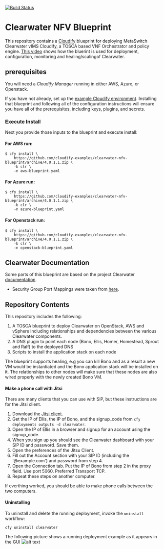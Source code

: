 [![Build Status](https://circleci.com/gh/cloudify-examples/clearwater-nfv-blueprint.svg?style=shield&circle-token=:circle-token)](https://circleci.com/gh/cloudify-examples/clearwater-nfv-blueprint)

# Clearwater NFV Blueprint

This repository contains a [Cloudify](http://getcloudify.org) blueprint for deploying MetaSwitch Clearwater vIMS Cloudify, a TOSCA based VNF Orchestrator and policy engine.
[This video](https://youtu.be/ZsT78d1BR5s) shows how the bluerint is used for deployment, configuration, monitoring and healing/scalingof Clearwater. 


## prerequisites

You will need a *Cloudify Manager* running in either AWS, Azure, or Openstack.

If you have not already, set up the [example Cloudify environment](https://github.com/cloudify-examples/cloudify-environment-setup). Installing that blueprint and following all of the configuration instructions will ensure you have all of the prerequisites, including keys, plugins, and secrets.


### Execute Install

Next you provide those inputs to the blueprint and execute install:


#### For AWS run:

```shell
$ cfy install \
    https://github.com/cloudify-examples/clearwater-nfv-blueprint/archive/4.0.1.1.zip \
    -b clr \
    -n aws-blueprint.yaml
```


#### For Azure run:

```shell
$ cfy install \
    https://github.com/cloudify-examples/clearwater-nfv-blueprint/archive/4.0.1.1.zip \
    -b clr \
    -n azure-blueprint.yaml
```


#### For Openstack run:

```shell
$ cfy install \
    https://github.com/cloudify-examples/clearwater-nfv-blueprint/archive/4.0.1.1.zip \
    -b clr \
    -n openstack-blueprint.yaml
```


## Clearwater Documentation

Some parts of this blueprint are based on the project Clearwater [documentation](https://clearwater.readthedocs.io/en/stable/index.html).

* Security Group Port Mappings were taken from [here](https://clearwater.readthedocs.io/en/stable/Clearwater_IP_Port_Usage.html).

## Repository Contents
This repository includes the following:

1. A TOSCA blueprint to deploy Clearwater on OpenStack, AWS and vSphere including relationships and dependencies between the various Clearwater components.
2. A DNS plugin to point each node (Bono, Ellis, Homer, Homestead, Sprout and Ralf) to the deployed DNS
3. Scripts to install the application stack on each node

The blueprint supports healing, e.g you can kill Bono and as a result a new VM would be instantiated and the Bono application stack will be installed on it. The relationships to other nodes will make sure that these nodes are also wired properly with the newly created Bono VM.


#### Make a phone call with Jitsi

There are many clients that you can use with SIP, but these instructions are for the Jitsi client.

1. Download the [Jitsi client](https://jitsi.org/Main/Download).
2. Get the IP of Ellis, the IP of Bono, and the signup_code from `cfy deployments outputs -d clearwater`.
3. Open the IP of Ellis in a browser and signup for an account using the signup_code.
4. When you sign up you should see the Clearwater dashboard with your SIP ID and password. Save them.
5. Open the preferences of the Jitsu Client.
6. Fill out the Account section with your SIP ID (including the '@example.com') and password from step 4.
7. Open the Connection tab. Put the IP of Bono from step 2 in the proxy field. Use port 5060. Preferred Transport TCP.
8. Repeat these steps on another computer.

If everthing worked, you should be able to make phone calls between the two computers.

#### Uninstalling
To uninstall and delete the running deployment, invoke the `uninstall` workflow: 
```
cfy uninstall clearwater
```

The following picture shows a running deployment example as it appears in the GUI
![alt text](https://github.com/cloudify-examples/clearwater-scripts-plugin-blueprint/blob/master/yaml/images/Clearwater.jpg "ClearWater Deployment")

